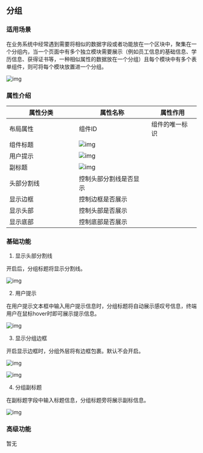 ## **分组**

### **适用场景**

在业务系统中经常遇到需要将相似的数据字段或者功能放在一个区块中，聚集在一个分组内，当一个页面中有多个独立模块需要展示（例如员工信息的基础信息、学历信息、获得证书等，一种相似属性的数据放在一个分组）且每个模块中有多个表单组件，则可将每个模块放置进一个分组。

![img](https://main.qcloudimg.com/raw/550bfac55f1f39427770b99c9f693228.png)

### **属性介绍**



| 属性分类   | 属性名称                                                     | 属性作用       |
| ---------- | ------------------------------------------------------------ | -------------- |
| 布局属性  <img width="100em"/>  | 组件ID                                                       | 组件的唯一标识 |
| 组件标题   | ![img](https://main.qcloudimg.com/raw/3fc05662787e04ad4d0537526840b633.png) |                |
| 用户提示   | ![img](https://main.qcloudimg.com/raw/64eb1ae6c85c7ce9c8eaaea890b5236e.png) |                |
| 副标题     | ![img](https://main.qcloudimg.com/raw/1066221d6dc3d52a73c51b6720775001.png) |                |
| 头部分割线 | 控制头部分割线是否显示                                       |                |
| 显示边框   | 控制边框是否展示                                             |                |
| 显示头部   | 控制头部是否展示                                             |                |
| 显示底部   | 控制底部是否展示                                             |                |



### **基础功能**

1. 显示头部分割线

开启后，分组标题将显示分割线。

![img](https://main.qcloudimg.com/raw/e93cfddc1636e76f9728339e16030855.png)

2. 用户提示

在用户提示文本框中输入用户提示信息时，分组标题将自动展示感叹号信息，终端用户在鼠标hover时即可展示提示信息。

![img](https://main.qcloudimg.com/raw/e393dea667a9c85eaefa3f08544fb207.png)

3. 显示分组边框

开启显示边框时，分组外层将有边框包裹。默认不会开启。

![img](https://main.qcloudimg.com/raw/5fdfc1efe1f87e9ffd7f70d319512b43.png)

![img](https://main.qcloudimg.com/raw/5fdfc1efe1f87e9ffd7f70d319512b43.png)

4. 分组副标题

在副标题字段中输入标题信息，分组标题旁将展示副标信息。

![img](https://main.qcloudimg.com/raw/92826d945be51406fe4f1c0da25b951b.png)

### **高级功能**

暂无